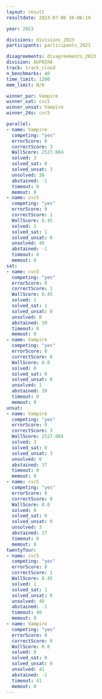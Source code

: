 ```yaml
---
layout: result
resultdate: 2023-07-06 16:06:19

year: 2023

divisions: divisions_2023
participants: participants_2023

disagreements: disagreements_2023
division: AUFNIRA
track: track_cloud
n_benchmarks: 40
time_limit: 1200
mem_limit: N/A

winner_par: Vampire
winner_sat: cvc5
winner_unsat: Vampire
winner_24s: cvc5

parallel:
- name: Vampire
  competing: "yes"
  errorScore: 0
  correctScore: 3
  WallScore: 2527.084
  solved: 3
  solved_sat: 0
  solved_unsat: 3
  unsolved: 38
  abstained: -1
  timeout: 0
  memout: 0
- name: cvc5
  competing: "yes"
  errorScore: 0
  correctScore: 1
  WallScore: 8.45
  solved: 1
  solved_sat: 1
  solved_unsat: 0
  unsolved: 40
  abstained: -1
  timeout: 0
  memout: 0
sat:
- name: cvc5
  competing: "yes"
  errorScore: 0
  correctScore: 1
  WallScore: 8.45
  solved: 1
  solved_sat: 1
  solved_unsat: 0
  unsolved: 0
  abstained: 39
  timeout: 0
  memout: 0
- name: Vampire
  competing: "yes"
  errorScore: 0
  correctScore: 0
  WallScore: 0.0
  solved: 0
  solved_sat: 0
  solved_unsat: 0
  unsolved: 1
  abstained: 39
  timeout: 0
  memout: 0
unsat:
- name: Vampire
  competing: "yes"
  errorScore: 0
  correctScore: 3
  WallScore: 2527.084
  solved: 3
  solved_sat: 0
  solved_unsat: 3
  unsolved: 0
  abstained: 37
  timeout: 0
  memout: 0
- name: cvc5
  competing: "yes"
  errorScore: 0
  correctScore: 0
  WallScore: 0.0
  solved: 0
  solved_sat: 0
  solved_unsat: 0
  unsolved: 3
  abstained: 37
  timeout: 0
  memout: 0
twentyfour:
- name: cvc5
  competing: "yes"
  errorScore: 0
  correctScore: 1
  WallScore: 8.45
  solved: 1
  solved_sat: 1
  solved_unsat: 0
  unsolved: 40
  abstained: -1
  timeout: 40
  memout: 0
- name: Vampire
  competing: "yes"
  errorScore: 0
  correctScore: 0
  WallScore: 0.0
  solved: 0
  solved_sat: 0
  solved_unsat: 0
  unsolved: 41
  abstained: -1
  timeout: 41
  memout: 0
---
```

